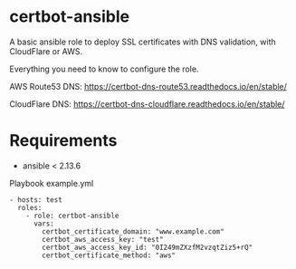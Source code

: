 # certbot-ansible

A basic ansible role to deploy SSL certificates with DNS validation, with CloudFlare or AWS.

Everything you need to know to configure the role.

AWS Route53 DNS:
https://certbot-dns-route53.readthedocs.io/en/stable/

CloudFlare DNS:
https://certbot-dns-cloudflare.readthedocs.io/en/stable/


# Requirements

- ansible < 2.13.6


Playbook example.yml
```
- hosts: test
  roles: 
    - role: certbot-ansible
      vars: 
        certbot_certificate_domain: "www.example.com"
        certbot_aws_access_key: "test"
        certbot_aws_access_key_id: "0I249mZXzfM2vzqtZiz5+rQ"
        certbot_certificate_method: "aws"
```
